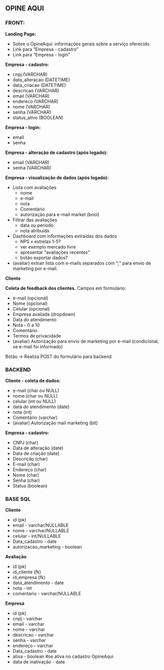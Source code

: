 ## OPINE AQUI

### **FRONT:**

**Landing Page:**

- Sobre o OpineAqui: informações gerais sobre a serviço oferecido
- Link para “Empresa - cadastro”
- Link para “Empresa - login”

**Empresa - cadastro:**

- cnpj (VARCHAR)
- data_alteracao (DATETIME)
- data_criacao (DATETIME)
- descricao (VARCHAR)
- email (VARCHAR)
- endereco (VARCHAR)
- nome (VARCHAR)
- senha (VARCHAR)
- status_ativo (BOOLEAN)

**Empresa - login:**

- email
- senha

**Empresa - alteração de cadastro (após logado):**

- email (VARCHAR)
- senha (VARCHAR)

**Empresa - visualização de dados (após logado):**

- Lista com avaliações
    - nome
    - e-mail
    - nota
    - Comentário
    - autorização para e-mail market (bool)
- Filtrar das avaliações
    - data ou período
    - nota atribuída
- Dashboard com informações extraídas dos dados
    - NPS x estrelas 1-5?
    - ver exemplo mercado livre
    - apresentar "avaliações recentes"
    - botão exportar dados?
- (avaliar) extrair lista com e-mails separados com “;” para envio de marketing por e-mail.

**Cliente**

**Coleta de feedback dos clientes.** Campos em formulário:

- e-mail (opcional)
- Nome (opcional)
- Celular (opcional)
- Empresa avaliada (dropdown)
- Data do atendimento
- Nota - 0 a 10
- Comentário
- Termos de privacidade
- (avaliar) Autorização para envio de marketing por e-mail (condicional, se e-mail foi informado)

Botão → Realiza POST do formulário para backend

### BACKEND

**Cliente - coleta de dados:**

- e-mail (char ou NULL)
- nome (char ou NULL)
- celular (int ou NULL)
- data do atendimento (date)
- nota (int)
- Comentário (varchar)
- (avaliar) Autorização mail marketing (bit)

**Empresa - cadastro:**

- CNPJ (char)
- Data de alteração (date)
- Data de criação (date)
- Descrição (char)
- E-mail (char)
- Endereço (char)
- Nome (char)
- Senha (char)
- Status (boolean)

### BASE SQL

**Cliente**

- id (pk)
- email - varchar/NULLABLE
- nome - varchar/NULLABLE
- celular - int/NULLABLE
- Data_cadastro - date
- autorizacao_marketing - boolean

**Avaliação**

- id (pk)
- id_cliente (fk)
- id_empresa (fk)
- data_atendimento - date
- nota - int
- comentario - varchar/NULLABLE

**Empresa**

- id (pk)
- cnpj - varchar
- email - varchar
- nome - varchar
- descricao - varchar
- senha - varchar
- endereço - varchar
- Data_cadastro - date
- ativa - boolean #se ativa no cadastro OpineAqui
- data de inativação - date


